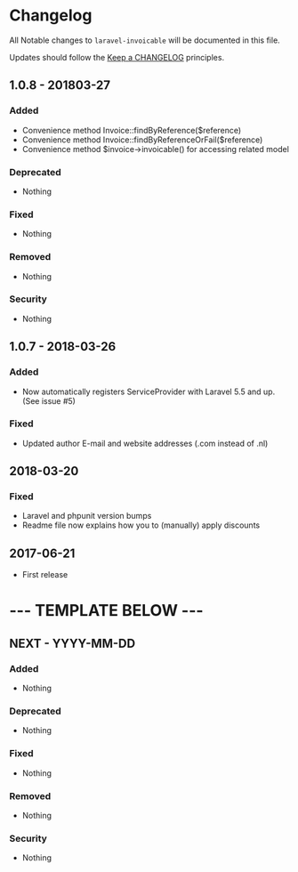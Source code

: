 # Changelog

All Notable changes to `laravel-invoicable` will be documented in this file.

Updates should follow the [Keep a CHANGELOG](http://keepachangelog.com/) principles.

## 1.0.8 - 201803-27

### Added
- Convenience method Invoice::findByReference($reference)
- Convenience method Invoice::findByReferenceOrFail($reference)
- Convenience method $invoice->invoicable() for accessing related model

### Deprecated
- Nothing

### Fixed
- Nothing

### Removed
- Nothing

### Security
- Nothing

## 1.0.7 - 2018-03-26

### Added
- Now automatically registers ServiceProvider with Laravel 5.5 and up. (See issue #5)

### Fixed
- Updated author E-mail and website addresses (.com instead of .nl)

## 2018-03-20
### Fixed
- Laravel and phpunit version bumps
- Readme file now explains how you to (manually) apply discounts

## 2017-06-21
- First release

# --- TEMPLATE BELOW ---

## NEXT - YYYY-MM-DD

### Added
- Nothing

### Deprecated
- Nothing

### Fixed
- Nothing

### Removed
- Nothing

### Security
- Nothing
